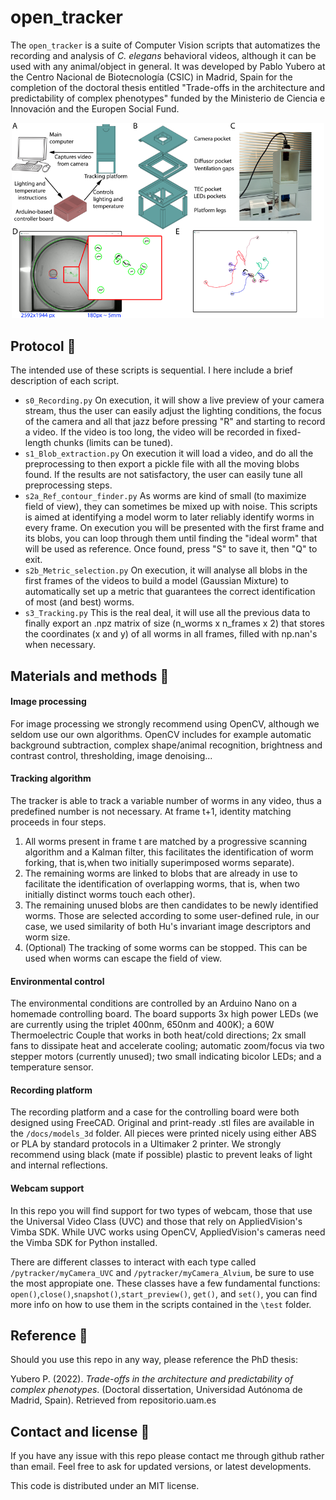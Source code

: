 # open_tracker

The `open_tracker` is a suite of Computer Vision scripts that automatizes the recording and analysis of *C. elegans* behavioral videos, although it can be used with any animal/object in general. It was developed by Pablo Yubero at the Centro Nacional de Biotecnología (CSIC) in Madrid, Spain for the completion of the doctoral thesis entitled "Trade-offs in the architecture and predictability of complex phenotypes" funded by the Ministerio de Ciencia e Innovación and the Europen Social Fund.

<p align="center">
<img src="https://github.com/pyubero/open_tracker/blob/main/docs/figure_small.png"  width="500" >
</p>

## Protocol :bug:
The intended use of these scripts is sequential. I here include a brief description of each script.

* `s0_Recording.py` On execution, it will show a live preview of your camera stream, thus the user can easily adjust the lighting conditions, the focus of the camera and all that jazz before pressing "R" and starting to record a video. If the video is too long, the video will be recorded in fixed-length chunks (limits can be tuned). 
* `s1_Blob_extraction.py` On execution it will load a video, and do all the preprocessing to then export a pickle file with all the moving blobs found. If the results are not satisfactory, the user can easily tune all preprocessing steps. 
* `s2a_Ref_contour_finder.py` As worms are kind of small (to maximize field of view), they can sometimes be mixed up with noise. This scripts is aimed at identifying a model worm to later reliably identify worms in every frame. On execution you will be presented with the first frame and its blobs, you can loop through them until finding the "ideal worm" that will be used as reference. Once found, press "S" to save it, then "Q" to exit.
* `s2b_Metric_selection.py` On execution, it will analyse all blobs in the first frames of the videos to build a model (Gaussian Mixture) to automatically set up a metric that guarantees the correct identification of most (and best) worms.
* `s3_Tracking.py` This is the real deal, it will use all the previous data to finally export an .npz matrix  of size (n\_worms x n\_frames x 2) that stores the coordinates (x and y) of all worms in all frames, filled with np.nan's when necessary. 


## Materials and methods :telescope:
#### Image processing
For image processing we strongly recommend  using OpenCV, although we seldom use our own algorithms. OpenCV includes for example automatic background subtraction, complex shape/animal recognition, brightness and contrast control, thresholding, image denoising...

#### Tracking algorithm
The tracker is able to track a variable number of worms in any video, thus a predefined number is not necessary. At frame t+1, identity matching proceeds in four steps.

1. All worms present in frame t are matched by a progressive scanning algorithm and a Kalman filter, this facilitates the identification of worm forking, that is,when two initially superimposed worms separate).
2. The remaining worms are linked to blobs that are already in use to facilitate the identification of overlapping worms, that is, when two initially distinct worms touch each other). 
3. The remaining unused blobs are then candidates to be newly identified worms. Those are selected according to some user-defined rule, in our case, we used similarity of both Hu's invariant image descriptors and worm size.
4. (Optional) The tracking of some worms can be stopped. This can be used when worms can escape the field of view. 

#### Environmental control 
The environmental conditions are controlled by an Arduino Nano on a homemade controlling board. The board supports 3x high power LEDs (we are currently using the triplet 400nm, 650nm and 400K); a 60W Thermoelectric Couple that works in both heat/cold directions; 2x small fans to dissipate heat and accelerate cooling; automatic zoom/focus via two stepper motors (currently unused); two small indicating bicolor LEDs; and a temperature sensor.

#### Recording platform
The recording platform and a case for the controlling board were both designed using FreeCAD. Original and print-ready .stl files are available in the `/docs/models_3d` folder. All pieces were printed nicely using either ABS or PLA by standard protocols in a Ultimaker 2 printer. We strongly recommend using black (mate if possible) plastic to prevent leaks of light and internal reflections.

#### Webcam support
In this repo you will find support for two types of webcam, those that use the Universal Video Class (UVC) and those that rely on AppliedVision's Vimba SDK. While UVC works using OpenCV, AppliedVision's cameras need the Vimba SDK for Python installed.

There are different classes to interact with each type called `/pytracker/myCamera_UVC` and `/pytracker/myCamera_Alvium`, be sure to use the most appropiate one. These classes have a few fundamental functions: `open()`,`close()`,`snapshot()`,`start_preview()`, `get()`, and `set()`, you can find more info on how to use them in the scripts contained in the `\test` folder.



## Reference :bell:
Should you use this repo in any way, please reference the PhD thesis: 

Yubero P. (2022). _Trade-offs in the architecture and predictability of complex phenotypes_. (Doctoral dissertation, Universidad Autónoma de Madrid, Spain). Retrieved from repositorio.uam.es


## Contact and license :incoming_envelope:
If you have any issue with this repo please contact me through github rather than email. Feel free to ask for updated versions, or latest developments.

This code is distributed under an MIT license.



